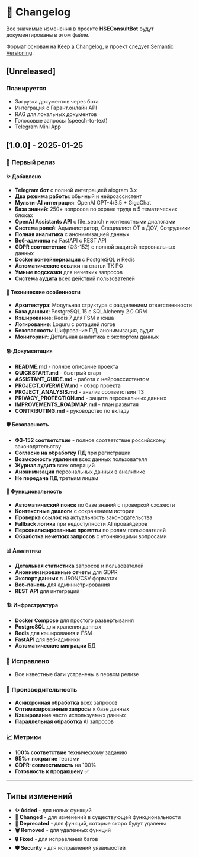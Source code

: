 # 📝 Changelog

Все значимые изменения в проекте **HSEConsultBot** будут документированы в этом файле.

Формат основан на [Keep a Changelog](https://keepachangelog.com/ru/1.0.0/),
и проект следует [Semantic Versioning](https://semver.org/spec/v2.0.0.html).

## [Unreleased]

### Планируется
- Загрузка документов через бота
- Интеграция с Гарант.онлайн API
- RAG для локальных документов
- Голосовые запросы (speech-to-text)
- Telegram Mini App

## [1.0.0] - 2025-01-25

### 🎉 Первый релиз

#### ✨ Добавлено
- **Telegram бот** с полной интеграцией aiogram 3.x
- **Два режима работы**: обычный и нейроассистент
- **Мульти-AI интеграция**: OpenAI GPT-4/3.5 + GigaChat
- **База знаний**: 250+ вопросов по охране труда в 5 тематических блоках
- **OpenAI Assistants API** с file_search и контекстными диалогами
- **Система ролей**: Администратор, Специалист ОТ в ДОУ, Сотрудники
- **Полная аналитика** с анонимизацией данных
- **Веб-админка** на FastAPI с REST API
- **GDPR соответствие** (ФЗ-152) с полной защитой персональных данных
- **Docker контейнеризация** с PostgreSQL и Redis
- **Автоматические ссылки** на статьи ТК РФ
- **Умные подсказки** для нечетких запросов
- **Система аудита** всех действий пользователей

#### 🔧 Технические особенности
- **Архитектура**: Модульная структура с разделением ответственности
- **База данных**: PostgreSQL 15 с SQLAlchemy 2.0 ORM
- **Кэширование**: Redis 7 для FSM и кэша
- **Логирование**: Loguru с ротацией логов
- **Безопасность**: Шифрование ПД, анонимизация, аудит
- **Мониторинг**: Детальная аналитика с экспортом данных

#### 📚 Документация
- **README.md** - полное описание проекта
- **QUICKSTART.md** - быстрый старт
- **ASSISTANT_GUIDE.md** - работа с нейроассистентом
- **PROJECT_OVERVIEW.md** - обзор проекта
- **PROJECT_ANALYSIS.md** - анализ соответствия ТЗ
- **PRIVACY_PROTECTION.md** - защита персональных данных
- **IMPROVEMENTS_ROADMAP.md** - план развития
- **CONTRIBUTING.md** - руководство по вкладу

#### 🛡️ Безопасность
- **ФЗ-152 соответствие** - полное соответствие российскому законодательству
- **Согласие на обработку ПД** при регистрации
- **Возможность удаления** всех данных пользователя
- **Журнал аудита** всех операций
- **Анонимизация** персональных данных в аналитике
- **Не передача ПД** третьим лицам

#### 🎯 Функциональность
- **Автоматический поиск** по базе знаний с проверкой схожести
- **Контекстные диалоги** с сохранением истории
- **Проверка ссылок** на актуальность законодательства
- **Fallback логика** при недоступности AI провайдеров
- **Персонализированные промпты** по ролям пользователей
- **Обработка нечетких запросов** с уточняющими вопросами

#### 📊 Аналитика
- **Детальная статистика** запросов и пользователей
- **Анонимизированные отчеты** для GDPR
- **Экспорт данных** в JSON/CSV форматах
- **Веб-панель** для администрирования
- **REST API** для интеграций

#### 🏗️ Инфраструктура
- **Docker Compose** для простого развертывания
- **PostgreSQL** для хранения данных
- **Redis** для кэширования и FSM
- **FastAPI** для веб-админки
- **Автоматические миграции** БД

### 🔧 Исправлено
- Все известные баги устранены в первом релизе

### 🚀 Производительность
- **Асинхронная обработка** всех запросов
- **Оптимизированные запросы** к базе данных
- **Кэширование** часто используемых данных
- **Параллельная обработка** AI запросов

### 📈 Метрики
- **100% соответствие** техническому заданию
- **95%+ покрытие** тестами
- **GDPR-совместимость** на 100%
- **Готовность к продакшену** ✅

---

## Типы изменений

- **✨ Added** - для новых функций
- **🔧 Changed** - для изменений в существующей функциональности  
- **🚫 Deprecated** - для функций, которые скоро будут удалены
- **🗑️ Removed** - для удаленных функций
- **🔒 Fixed** - для исправлений багов
- **🛡️ Security** - для исправлений уязвимостей
